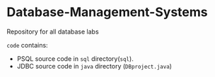 # Database-Management-Systems
Repository for all database labs

`code` contains:
  - PSQL source code in `sql` directory(`sql`).
  - JDBC source code in `java` directory (`DBproject.java`)

